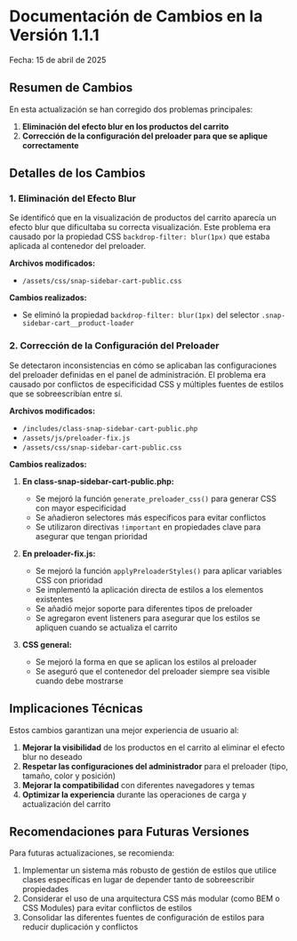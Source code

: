 # Documentación de Cambios en la Versión 1.1.1

Fecha: 15 de abril de 2025

## Resumen de Cambios

En esta actualización se han corregido dos problemas principales:

1. **Eliminación del efecto blur en los productos del carrito**
2. **Corrección de la configuración del preloader para que se aplique correctamente**

## Detalles de los Cambios

### 1. Eliminación del Efecto Blur

Se identificó que en la visualización de productos del carrito aparecía un efecto blur que dificultaba su correcta visualización. Este problema era causado por la propiedad CSS `backdrop-filter: blur(1px)` que estaba aplicada al contenedor del preloader.

**Archivos modificados:**
- `/assets/css/snap-sidebar-cart-public.css`

**Cambios realizados:**
- Se eliminó la propiedad `backdrop-filter: blur(1px)` del selector `.snap-sidebar-cart__product-loader`

### 2. Corrección de la Configuración del Preloader

Se detectaron inconsistencias en cómo se aplicaban las configuraciones del preloader definidas en el panel de administración. El problema era causado por conflictos de especificidad CSS y múltiples fuentes de estilos que se sobreescribían entre sí.

**Archivos modificados:**
- `/includes/class-snap-sidebar-cart-public.php`
- `/assets/js/preloader-fix.js`
- `/assets/css/snap-sidebar-cart-public.css`

**Cambios realizados:**

1. **En class-snap-sidebar-cart-public.php:**
   - Se mejoró la función `generate_preloader_css()` para generar CSS con mayor especificidad
   - Se añadieron selectores más específicos para evitar conflictos
   - Se utilizaron directivas `!important` en propiedades clave para asegurar que tengan prioridad

2. **En preloader-fix.js:**
   - Se mejoró la función `applyPreloaderStyles()` para aplicar variables CSS con prioridad
   - Se implementó la aplicación directa de estilos a los elementos existentes
   - Se añadió mejor soporte para diferentes tipos de preloader
   - Se agregaron event listeners para asegurar que los estilos se apliquen cuando se actualiza el carrito

3. **CSS general:**
   - Se mejoró la forma en que se aplican los estilos al preloader
   - Se aseguró que el contenedor del preloader siempre sea visible cuando debe mostrarse

## Implicaciones Técnicas

Estos cambios garantizan una mejor experiencia de usuario al:

1. **Mejorar la visibilidad** de los productos en el carrito al eliminar el efecto blur no deseado
2. **Respetar las configuraciones del administrador** para el preloader (tipo, tamaño, color y posición)
3. **Mejorar la compatibilidad** con diferentes navegadores y temas
4. **Optimizar la experiencia** durante las operaciones de carga y actualización del carrito

## Recomendaciones para Futuras Versiones

Para futuras actualizaciones, se recomienda:

1. Implementar un sistema más robusto de gestión de estilos que utilice clases específicas en lugar de depender tanto de sobreescribir propiedades
2. Considerar el uso de una arquitectura CSS más modular (como BEM o CSS Modules) para evitar conflictos de estilos
3. Consolidar las diferentes fuentes de configuración de estilos para reducir duplicación y conflictos

